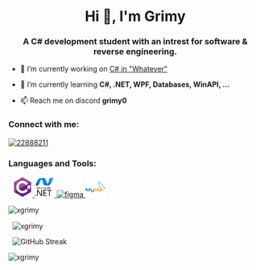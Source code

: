 <h1 align="center">Hi 👋, I'm Grimy</h1>
<h3 align="center">A C# development student with an intrest for software & reverse engineering.</h3>

- 🔭 I’m currently working on [C# in "Whatever"](https://github.com/xGrimy/Whatever)

- 🌱 I’m currently learning **C#, .NET, WPF, Databases, WinAPI, ...**

- 📫 Reach me on discord **grimy0**

<h3 align="left">Connect with me:</h3>
<p align="left">
<a href="https://stackoverflow.com/users/22888211" target="blank"><img align="center" src="https://raw.githubusercontent.com/rahuldkjain/github-profile-readme-generator/master/src/images/icons/Social/stack-overflow.svg" alt="22888211" height="30" width="40" /></a>
</p>

<h3 align="left">Languages and Tools:</h3>

<p align="left"> &nbsp; 
    <a href="https://www.w3schools.com/cs/" target="_blank" rel="noreferrer"> 
        <img src="https://raw.githubusercontent.com/devicons/devicon/master/icons/csharp/csharp-original.svg" alt="csharp" width="40"         
        height="40"/> 
    </a>
    <a href="https://dotnet.microsoft.com/" target="_blank" rel="noreferrer">
        <img src="https://raw.githubusercontent.com/devicons/devicon/master/icons/dot-net/dot-net-original-wordmark.svg" alt="dotnet" width="40" 
        height="40"/>
    </a> 
    <a href="https://www.figma.com/" target="_blank" rel="noreferrer"> 
        <img src="https://www.vectorlogo.zone/logos/figma/figma-icon.svg" alt="figma" width="40" height="40"/>
    </a>
    <a href="https://www.mysql.com/" target="_blank" rel="noreferrer"> 
        <img src="https://raw.githubusercontent.com/devicons/devicon/master/icons/mysql/mysql-original-wordmark.svg" alt="mysql" width="40"       
        height="40"/>
    </a>
</p>

<p> &nbsp; 
  <img align="left" src="https://github-readme-stats.vercel.app/api/top-langs?username=xgrimy&show_icons=true&locale=en&layout=compact"   
  alt="xgrimy" />
</p>

<p>&nbsp; 
  <img align="center" src="https://github-readme-stats.vercel.app/api?username=xgrimy&show_icons=true&locale=en" alt="xgrimy" />
</p>

<p> &nbsp; 
    <img src="https://github-readme-streak-stats.herokuapp.com?user=xGrimy&theme=dark&border_radius=5&background=45%2C000000%2CA44E00" alt="GitHub Streak" />
</p>

<p align="left">
    <img src="https://komarev.com/ghpvc/?username=xgrimy&label=Profile%20views&color=A44E00&style=flat" alt="xgrimy" />
</p>
